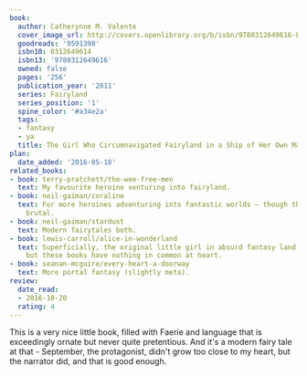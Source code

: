 ```yaml
---
book:
  author: Catherynne M. Valente
  cover_image_url: http://covers.openlibrary.org/b/isbn/9780312649616-L.jpg
  goodreads: '9591398'
  isbn10: 0312649614
  isbn13: '9780312649616'
  owned: false
  pages: '256'
  publication_year: '2011'
  series: Fairyland
  series_position: '1'
  spine_color: '#a34e2a'
  tags:
  - fantasy
  - ya
  title: The Girl Who Circumnavigated Fairyland in a Ship of Her Own Making
plan:
  date_added: '2016-05-18'
related_books:
- book: terry-pratchett/the-wee-free-men
  text: My favourite heroine venturing into fairyland.
- book: neil-gaiman/coraline
  text: For more heroines adventuring into fantastic worlds – though this one is more
    brutal.
- book: neil-gaiman/stardust
  text: Modern fairytales both.
- book: lewis-carroll/alice-in-wonderland
  text: Superficially, the original little girl in absurd fantasy land portal fantasy,
    but these books have nothing in common at heart.
- book: seanan-mcguire/every-heart-a-doorway
  text: More portal fantasy (slightly meta).
review:
  date_read:
  - 2016-10-20
  rating: 4
---
```


This is a very nice little book, filled with Faerie and language that is exceedingly ornate but never quite pretentious.
And it's a modern fairy tale at that - September, the protagonist, didn't grow too close to my heart, but the narrator
did, and that is good enough.
